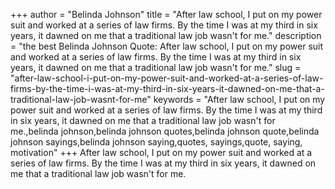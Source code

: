 +++
author = "Belinda Johnson"
title = "After law school, I put on my power suit and worked at a series of law firms. By the time I was at my third in six years, it dawned on me that a traditional law job wasn't for me."
description = "the best Belinda Johnson Quote: After law school, I put on my power suit and worked at a series of law firms. By the time I was at my third in six years, it dawned on me that a traditional law job wasn't for me."
slug = "after-law-school-i-put-on-my-power-suit-and-worked-at-a-series-of-law-firms-by-the-time-i-was-at-my-third-in-six-years-it-dawned-on-me-that-a-traditional-law-job-wasnt-for-me"
keywords = "After law school, I put on my power suit and worked at a series of law firms. By the time I was at my third in six years, it dawned on me that a traditional law job wasn't for me.,belinda johnson,belinda johnson quotes,belinda johnson quote,belinda johnson sayings,belinda johnson saying,quotes, sayings,quote, saying, motivation"
+++
After law school, I put on my power suit and worked at a series of law firms. By the time I was at my third in six years, it dawned on me that a traditional law job wasn't for me.

